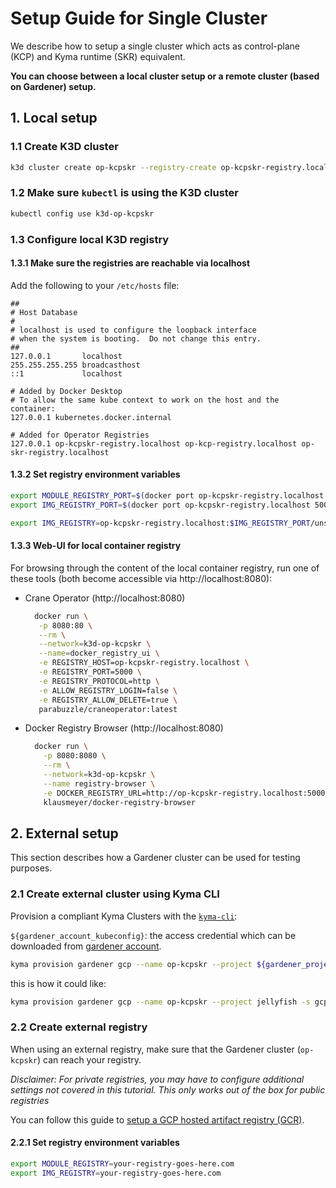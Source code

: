 # Setup Guide for Single Cluster

We describe how to setup a single cluster which acts as control-plane (KCP) and Kyma runtime (SKR) equivalent.

**You can choose between a local cluster setup or a remote cluster (based on Gardener) setup.**

## 1. Local setup

### 1.1 Create K3D cluster

```sh
k3d cluster create op-kcpskr --registry-create op-kcpskr-registry.localhost
```

### 1.2 Make sure `kubectl` is using the K3D cluster

```sh
kubectl config use k3d-op-kcpskr
```

### 1.3 Configure local K3D registry

#### 1.3.1 Make sure the registries are reachable via localhost

Add the following to your `/etc/hosts` file:

```/etc/hosts
##
# Host Database
#
# localhost is used to configure the loopback interface
# when the system is booting.  Do not change this entry.
##
127.0.0.1       localhost
255.255.255.255 broadcasthost
::1             localhost

# Added by Docker Desktop
# To allow the same kube context to work on the host and the container:
127.0.0.1 kubernetes.docker.internal

# Added for Operator Registries
127.0.0.1 op-kcpskr-registry.localhost op-kcp-registry.localhost op-skr-registry.localhost
```

#### 1.3.2 Set registry environment variables

```sh
export MODULE_REGISTRY_PORT=$(docker port op-kcpskr-registry.localhost 5000/tcp | cut -d ":" -f2)
export IMG_REGISTRY_PORT=$(docker port op-kcpskr-registry.localhost 5000/tcp | cut -d ":" -f2)

export IMG_REGISTRY=op-kcpskr-registry.localhost:$IMG_REGISTRY_PORT/unsigned/operator-images
```

#### 1.3.3 Web-UI for local container registry

For browsing through the content of the local container registry, run one of these tools
(both become accessible via http://localhost:8080):

- Crane Operator (http://localhost:8080)
  ```sh
    docker run \
     -p 8080:80 \
     --rm \
     --network=k3d-op-kcpskr \
     --name=docker_registry_ui \
     -e REGISTRY_HOST=op-kcpskr-registry.localhost \
     -e REGISTRY_PORT=5000 \
     -e REGISTRY_PROTOCOL=http \
     -e ALLOW_REGISTRY_LOGIN=false \
     -e REGISTRY_ALLOW_DELETE=true \
     parabuzzle/craneoperator:latest
  ```
- Docker Registry Browser (http://localhost:8080)
  ```sh
    docker run \
      -p 8080:8080 \
      --rm \
      --network=k3d-op-kcpskr \
      --name registry-browser \
      -e DOCKER_REGISTRY_URL=http://op-kcpskr-registry.localhost:5000 \
      klausmeyer/docker-registry-browser
  ```

## 2. External setup

This section describes how a Gardener cluster can be used for testing purposes.

### 2.1 Create external cluster using Kyma CLI

Provision a compliant Kyma Clusters with the [`kyma-cli`](https://github.com/kyma-project/cli):

`${gardener_account_kubeconfig}`: the access credential which can be downloaded from [gardener account](https://dashboard.garden.canary.k8s.ondemand.com/account).

```sh
kyma provision gardener gcp --name op-kcpskr --project ${gardener_project} -s ${gcp_secret} -c ${gardener_account_kubeconfig}
```

this is how it could like:

```sh
kyma provision gardener gcp --name op-kcpskr --project jellyfish -s gcp-jellyfish-secret -c .kube/kubeconfig-garden-jellyfish.yaml
```

### 2.2 Create external registry

When using an external registry, make sure that the Gardener cluster (`op-kcpskr`) can reach your registry.

_Disclaimer: For private registries, you may have to configure additional settings not covered in this tutorial. This only works out of the box for public registries_

You can follow this guide to [setup a GCP hosted artifact registry (GCR)](creating-test-environment-gcr.md).

#### 2.2.1 Set registry environment variables

```sh
export MODULE_REGISTRY=your-registry-goes-here.com
export IMG_REGISTRY=your-registry-goes-here.com
```
